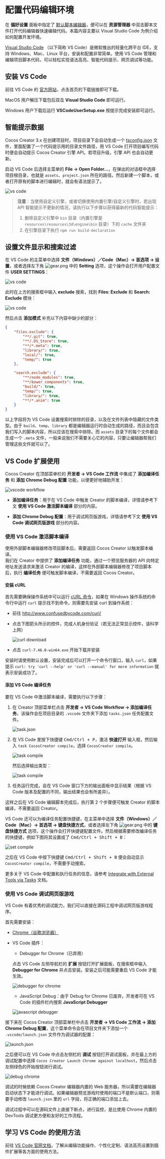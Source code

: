 # 配置代码编辑环境

在 **偏好设置** 面板中指定了 [默认脚本编辑器](../editor/preferences/index.md#%E5%A4%96%E9%83%A8%E7%A8%8B%E5%BA%8F)，便可以在 **资源管理器** 中双击脚本文件打开代码编辑器快速编辑代码。本篇内容主要以 Visual Studio Code 为例介绍如何配置开发环境。

[Visual Studio Code](https://code.visualstudio.com/) （以下简称 VS Code）是微软推出的轻量化跨平台 IDE，支持 Windows、Mac、Linux 平台，安装和配置非常简单。使用 VS Code 管理和编辑项目脚本代码，可以轻松实现语法高亮、智能代码提示、网页调试等功能。

## 安装 VS Code

前往 VS Code 的 [官方网站](https://code.visualstudio.com/)，点击首页的下载链接即可下载。

MacOS 用户解压下载包后双击 **Visual Studio Code** 即可运行。

Windows 用户下载后运行 **VSCodeUserSetup.exe** 按提示完成安装即可运行。

## 智能提示数据

Cocos Creator 3.x 在创建项目时，项目目录下会自动生成一个 [tsconfig.json](tsconfig.md) 文件，里面配置了一个代码提示用的目录文件路径，用 VS Code 打开项目编写代码时便会自动提示 Cocos Creator 引擎 API。若项目升级，引擎 API 也会自动更新。

启动 VS Code 后选择主菜单的 **File -> Open Folder...**，在弹出的对话框中选择项目根目录，也就是 `assets`、`project.json` 所在的路径。然后新建一个脚本，或者打开原有的脚本进行编辑时，就会有语法提示了。

![vs code](coding-setup/vscode.png)

> **注意**：当使用自定义引擎，或者切换使用内置引擎/自定义引擎时，若出现 API 智能提示不更新的情况，请执行以下步骤以获得最新的代码智能提示：
>
> 1. 删除自定义引擎中 `bin` 目录（内置引擎是 `resources\resources\3d\engine\bin` 目录）下的 `cache` 文件夹
> 2. 在引擎目录下执行 `npm run build-declaration`

## 设置文件显示和搜索过滤

在 VS Code 的主菜单中选择 **文件（Windows）／Code（Mac）-> 首选项 -> 设置**，或者选择左下角 ![gear.png](coding-setup/gear.png) 中的 **Setting** 选项，这个操作会打开用户配置文件 **USER SETTINGS**：

![vs code](coding-setup/vscode-setting.png)

此时在上方的搜索框中输入 **exclude** 搜索，找到 **Files: Exclude** 和 **Search: Exclude** 模块：

![vs code](coding-setup/vscode-exclude.png)

然后点击 **添加模式** 补充以下内容中缺少的部分：

```json
{
    "files.exclude": {
        "**/.git": true,
        "**/.DS_Store": true,
        "**/*.meta": true,
        "library/": true,
        "local/": true,
        "temp/": true
    },

    "search.exclude": {
        "**/node_modules": true,
        "**/bower_components": true,
        "build/": true,
        "temp/": true,
        "library/": true,
        "**/*.anim": true
    }
}
```

以上字段将为 VS Code 设置搜索时排除的目录，以及在文件列表中隐藏的文件类型。由于 `build`、`temp`、`library` 都是编辑器运行时自动生成的路径，而且会包含我们写入的脚本内容，所以应该在搜索中排除。而 `assets` 目录下的每个文件都会生成一个 `.meta` 文件，一般来说我们不需要关心它的内容，只要让编辑器帮我们管理这些文件就可以了。

## VS Code 扩展使用

Cocos Creator 在顶部菜单栏的 **开发者 -> VS Code 工作流** 中集成了 **添加编译任务** 和 **添加 Chrome Debug 配置** 功能，以便更好地辅助开发：

![vscode workflow](coding-setup/vscode-workflow.png)

- **添加编译任务**：用于在 VS Code 中触发 Creator 的脚本编译，详情请参考下文 **使用 VS Code 激活脚本编译** 部分的内容。

- **添加 Chrome Debug 配置**：用于调试网页版游戏，详情请参考下文 **使用 VS Code 调试网页版游戏** 部分的内容。

### 使用 VS Code 激活脚本编译

使用外部脚本编辑器修改项目脚本后，需要返回 Cocos Creator 以触发脚本编译。<br>
我们在 Creator 中提供了 **添加编译任务** 功能，通过一个预览服务器的 API 向特定地址发送请求来激活 Creator 的编译，这样在外部脚本编辑器修改了项目脚本后，执行 **编译任务** 便可触发脚本编译，不需要返回 Cocos Creator。

#### 安装 cURL

首先需要确保操作系统中可以运行 [cURL 命令](https://curl.haxx.se/)，如果在 Windows 操作系统的命令行中运行 `curl` 提示找不到命令，则需要先安装 curl 到操作系统：

- 前往 <http://www.confusedbycode.com/curl/>

- 点击下图箭头所示的控件，完成人机身份验证（若无法正常显示控件，请科学上网）

    ![curl download](coding-setup/curl-download.png)

- 点击 `curl-7.46.0-win64.exe` 开始下载并安装

安装时请使用默认设置，安装完成后可以打开一个命令行窗口，输入 `curl`，如果提示 `curl: try 'curl --help' or 'curl --manual' for more information` 就表示安装成功了。

#### 添加 VS Code 编译任务

要在 VS Code 中激活脚本编译，需要执行以下步骤：

1. 在 Creator 顶部菜单栏点击 **开发者 -> VS Code Workflow -> 添加编译任务**，该操作会在项目目录的 `.vscode` 文件夹下添加 `tasks.json` 任务配置文件。

    ![task.json](coding-setup/tasks-json.png)

2. 在 VS Code 里按下快捷键 <kbd>Cmd/Ctrl + P</kbd>，激活 **快速打开** 输入框，然后输入 `task CocosCreator compile`，选择 `CocosCreator compile`。

    ![task compile](coding-setup/task-compile.png)

    然后选择输出类型：

    ![task compile](coding-setup/run-task.png)

3. 任务运行完成，会在 VS Code 窗口下方的输出面板中显示结果（根据 VS Code 版本及配置的不同，输出结果也会有所差异）。

这样之后在 VS Code 编辑脚本完成后，执行第 2 个步骤便可触发 Creator 的脚本编译，不需要返回 Creator。

VS Code 还可以为编译任务配置快捷键，在主菜单中选择 **文件（Windows）／Code（Mac）-> 首选项 -> 键盘快捷方式**，或者选择左下角 ![gear.png](coding-setup/gear.png) 中的 **键盘快捷方式** 选项，这个操作会打开快捷键配置文件。然后根据需要修改编译任务的快捷键，例如下图将其设置成了 <kbd>Cmd/Ctrl + Shift + B</kbd>：

![set compile](coding-setup/set-compile.png)

之后在 VS Code 中按下快捷键 <kbd>Cmd/Ctrl + Shift + B</kbd> 便会自动显示 `CocosCreator compile`，不需要手动搜索。

更多关于 VS Code 中配置和执行任务的信息，请参考 [Integrate with External Tools via Tasks](https://code.visualstudio.com/docs/editor/tasks) 文档。

### 使用 VS Code 调试网页版游戏

VS Code 有着优秀的调试能力，我们可以直接在源码工程中调试网页版游戏程序。

首先需要安装：

- [Chrome（谷歌浏览器）](https://www.google.com/chrome/)

- VS Code 插件：

    - Debugger for Chrome（已弃用）

    点击 VS Code 左侧导航栏的 **扩展** 按钮打开扩展面板，在搜索框中输入 **Debugger for Chrome** 并点击安装。安装之后可能需要重启 VS Code 才能生效。

    ![debugger for chrome](coding-setup/debugger-for-chrome.png)

    - JavaScript Debug：由于 Debug for Chrome 已废弃，开发者可在 VS Code 的插件栏内搜索 **JavaScript Debugger**

    ![javascript debugger](coding-setup/javascript-debugger.png)

接下来在 Cocos Creator 顶部菜单栏中点击 **开发者 -> VS Code 工作流 -> 添加 Chrome Debug 配置**，这个菜单命令会在项目文件夹下添加一个 `.vscode/launch.json` 文件作为调试器的配置：

![launch.json](coding-setup/launch-json.png)

之后便可以在 VS Code 中点击左侧栏的 **调试** 按钮打开调试面板，并在最上方的调试配置中选择 `Cocos Creator Launch Chrome against localhost`，然后点击左侧绿色的开始按钮进行调试。

![debug chrome](coding-setup/debug-chrome.png)

调试的时候依赖 Cocos Creator 编辑器内置的 Web 服务器，所以需要在编辑器启动状态下才能进行调试。如果编辑器预览游戏时使用的端口不是默认端口，则需要手动修改 `launch.json` 里的 `url` 字段，将正确的端口添加上去。

调试过程中可以在源码文件上直接下断点，进行监控，是比使用 Chrome 内置的 DevTools 调试更方便和友好的工作流程。

## 学习 VS Code 的使用方法

前往 [VS Code 官网文档](https://code.visualstudio.com/Docs)，了解从编辑功能操作、个性化定制、语法高亮设置到插件扩展等各方面的使用方法。
